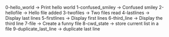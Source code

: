 0-hello_world -> Print hello world
1-confused_smiley -> Confused smiley
2-hellofile -> Hello file added
3-twofiles -> Two files read
4-lastlines -> Display last lines
5-firstlines -> Display first lines
6-third_line -> Display the third line
7-file -> Create a funny file
8-cwd_state -> store current list in a file
9-duplicate_last_line -> duplicate last line




